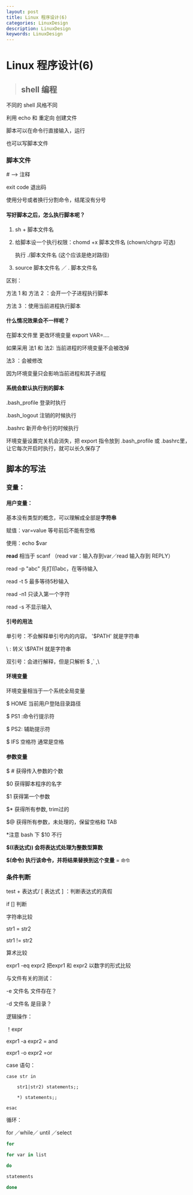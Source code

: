 ```yaml
---
layout: post
title: Linux 程序设计(6)
categories: LinuxDesign
description: LinuxDesign
keywords: LinuxDesign
---
```




# Linux 程序设计(6)

> ## shell 编程
>

不同的 shell 风格不同

利用 echo 和 重定向 创建文件

脚本可以在命令行直接输入，运行

也可以写脚本文件



### 脚本文件

\# —> 注释

exit code 退出码

使用分号或者换行分割命令，结尾没有分号



#### 写好脚本之后，怎么执行脚本呢？

1. sh + 脚本文件名

2. 给脚本设一个执行权限：chomd +x 脚本文件名 (chown/chgrp 可选)

   执行 ./脚本文件名 (这个应该是绝对路径)

3. source 脚本文件名 ／ . 脚本文件名

区别：

方法 1 和 方法 2 ：会开一个子进程执行脚本

方法 3 ：使用当前进程执行脚本

#### 什么情况效果会不一样呢？

在脚本文件里 更改环境变量 export VAR=….

如果采用 法1 和 法2: 当前进程的环境变量不会被改掉

法3 ：会被修改

因为环境变量只会影响当前进程和其子进程

#### 系统会默认执行到的脚本

.bash_profile  登录时执行

.bash_logout 注销的时候执行

.bashrc   新开命令行的时候执行

环境变量设置完关机会消失，把 export 指令放到 .bash_profile 或 .bashrc里，让它每次开启时执行，就可以长久保存了

## 脚本的写法

### 变量：

#### 用户变量：

基本没有类型的概念，可以理解成全部是**字符串**

赋值：var=value 等号前后不能有空格

使用：echo $var



**read** 相当于 scanf   （read var：输入存到var／read 输入存到 REPLY）

read -p  "abc"  先打印abc，在等待输入

read -t  5   最多等待5秒输入

read  -n1  只读入第一个字符

read -s 不显示输入



#### 引号的用法

单引号：不会解释单引号内的内容。 '$PATH' 就是字符串 

\ :   转义  \\$PATH  就是字符串 

双引号：会进行解释，但是只解析 $ ,` ,\\  



#### 环境变量

环境变量相当于一个系统全局变量

$ HOME 当前用户登陆目录路径

$ PS1 :命令行提示符 

$ PS2: 辅助提示符

$ IFS  空格符 通常是空格



#### 参数变量

$ # 获得传入参数的个数

$0 获得脚本程序的名字

$1 获得第一个参数

$* 获得所有参数, trim过的

$@  获得所有参数，未处理的，保留空格和 TAB

*注意 bash 下 $10 不行

**$((表达式)) 会将表达式处理为整数型算数**

**$(命令) 执行该命令，并将结果替换到这个变量**   =  `命令`



### 条件判断

test + 表达式/ [  表达式  ] ：判断表达式的真假

if [] 判断

字符串比较

str1 = str2

str1 != str2

算术比较

expr1 -eq expr2  把expr1 和 expr2 以数字的形式比较



与文件有关的测试：

-e 文件名 文件存在？

-d 文件名   是目录？



逻辑操作：

！expr

expr1 -a expr2       = and

expr1 -o expr2  	   =or

 

case 语句：

```shell
case str in 

	str1|str2) statements;;

	*) statements;;

esac
```

循环：

for ／while／ until ／select

```bash
for

for var in list

do

statements

done
```











